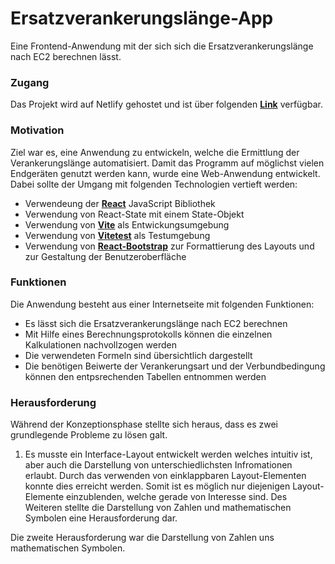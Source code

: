 # Ersatzverankerungslänge-App

Eine Frontend-Anwendung mit der sich sich die Ersatzverankerungslänge nach EC2 berechnen lässt.

### Zugang

Das Projekt wird auf Netlify gehostet und ist über folgenden **[Link](https://monumental-tiramisu-f22f40.netlify.app/)** verfügbar.

### Motivation

Ziel war es, eine Anwendung zu entwickeln, welche die Ermittlung der Verankerungslänge automatisiert. Damit das Programm auf möglichst vielen Endgeräten genutzt werden kann, wurde eine Web-Anwendung entwickelt. Dabei sollte der Umgang mit folgenden Technologien vertieft werden:

- Verwendeung der **[React](https://monumental-tiramisu-f22f40.netlify.app/)** JavaScript Bibliothek
- Verwendung von React-State mit einem State-Objekt
- Verwendung von **[Vite](https://vitejs.dev/)** als Entwickungsumgebung
- Verwendung von **[Vitetest](https://https://vitest.dev/)** als Testumgebung
- Verwendung von **[React-Bootstrap](https://https://vitest.dev/)** zur Formattierung des Layouts und zur Gestaltung der Benutzeroberfläche

### Funktionen

Die Anwendung besteht aus einer Internetseite mit folgenden Funktionen:

- Es lässt sich die Ersatzverankerungslänge nach EC2 berechnen
- Mit Hilfe eines Berechnungsprotokolls können die einzelnen Kalkulationen nachvollzogen werden
- Die verwendeten Formeln sind übersichtlich dargestellt
- Die benötigen Beiwerte der Verankerungsart und der Verbundbedingung können den entpsrechenden Tabellen entnommen werden

### Herausforderung

Während der Konzeptionsphase stellte sich heraus, dass es zwei grundlegende Probleme zu lösen galt.

1. Es musste ein Interface-Layout entwickelt werden welches intuitiv ist, aber auch die Darstellung von unterschiedlichsten Infromationen erlaubt. Durch das verwenden von einklappbaren Layout-Elementen konnte dies erreicht werden. Somit ist es möglich nur diejenigen Layout-Elemente einzublenden, welche gerade von Interesse sind. Des Weiteren stellte die Darstellung von Zahlen und mathematischen Symbolen eine Herausforderung dar.

Die zweite Herausforderung war die Darstellung von Zahlen uns mathematischen Symbolen.
